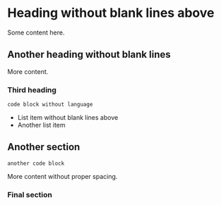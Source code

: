 # Heading without blank lines above
Some content here.
## Another heading without blank lines
More content.
### Third heading
```
code block without language
```
- List item without blank lines above
- Another list item

## Another section
```
another code block
```
More content without proper spacing.

### Final section